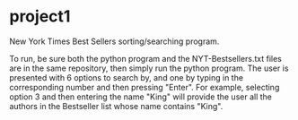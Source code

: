 # project1
New York Times Best Sellers sorting/searching program.

To run, be sure both the python program and the NYT-Bestsellers.txt files are in the same repository, then simply run the python program. The user is presented with 6 options to search by, and one by typing in the corresponding number and then pressing "Enter". For example, selecting option 3 and then entering the name "King" will provide the user all the authors in the Bestseller list whose name contains "King". 
